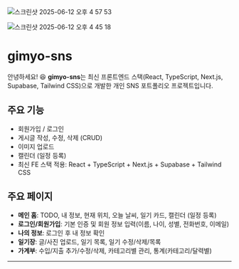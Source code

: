 ![스크린샷 2025-06-12 오후 4 57 53](https://github.com/user-attachments/assets/18ec33e7-736f-4e89-946b-73499d60afd4)

![스크린샷 2025-06-12 오후 4 45 18](https://github.com/user-attachments/assets/6fb10ee4-b8c6-498f-899a-8e6d425416fb)

# gimyo-sns

안녕하세요! 😆
**gimyo-sns**는 최신 프론트엔드 스택(React, TypeScript, Next.js, Supabase, Tailwind CSS)으로 개발한 개인 SNS 포트폴리오 프로젝트입니다.

## 주요 기능

- 회원가입 / 로그인
- 게시글 작성, 수정, 삭제 (CRUD)
- 이미지 업로드
- 캘린더 (일정 등록)
- 최신 FE 스택 적용: React + TypeScript + Next.js + Supabase + Tailwind CSS

## 주요 페이지

- **메인 홈**: TODO, 내 정보, 현재 위치, 오늘 날씨, 일기 카드, 캘린더 (일정 등록)
- **로그인/회원가입**: 기본 인증 및 회원 정보 입력(이름, 나이, 성별, 전화번호, 이메일)
- **나의 정보**: 로그인 후 내 정보 확인
- **일기장**: 글/사진 업로드, 일기 목록, 일기 수정/삭제/목록
- **가계부**: 수입/지출 추가/수정/삭제, 카테고리별 관리, 통계(카테고리/달력별)

---
